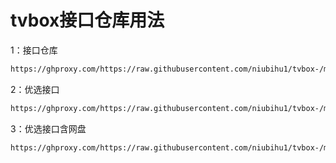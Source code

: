 # tvbox接口仓库用法

1：接口仓库
````bash
https://ghproxy.com/https://raw.githubusercontent.com/niubihu1/tvbox-/main/tv8.json
````

2：优选接口
````bash
https://ghproxy.com/https://raw.githubusercontent.com/niubihu1/tvbox-/main/1.json
````

3：优选接口含网盘
````bash
https://ghproxy.com/https://raw.githubusercontent.com/niubihu1/tvbox-/main/2.json
````

